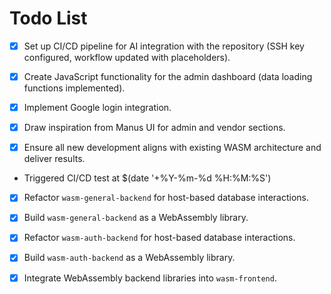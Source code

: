 # Todo List

- [x] Set up CI/CD pipeline for AI integration with the repository (SSH key configured, workflow updated with placeholders).
- [x] Create JavaScript functionality for the admin dashboard (data loading functions implemented).
- [x] Implement Google login integration.
- [x] Draw inspiration from Manus UI for admin and vendor sections.
- [x] Ensure all new development aligns with existing WASM architecture and deliver results.



- Triggered CI/CD test at $(date '+%Y-%m-%d %H:%M:%S')


- [x] Refactor `wasm-general-backend` for host-based database interactions.
- [x] Build `wasm-general-backend` as a WebAssembly library.
- [x] Refactor `wasm-auth-backend` for host-based database interactions.
- [x] Build `wasm-auth-backend` as a WebAssembly library.
- [x] Integrate WebAssembly backend libraries into `wasm-frontend`.

